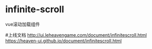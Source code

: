 
# infinite-scroll
vue滚动加载组件


#上线文档
http://ui.leheavengame.com/document/infinitescroll.html
https://heaven-ui.github.io/document/infinitescroll.html
